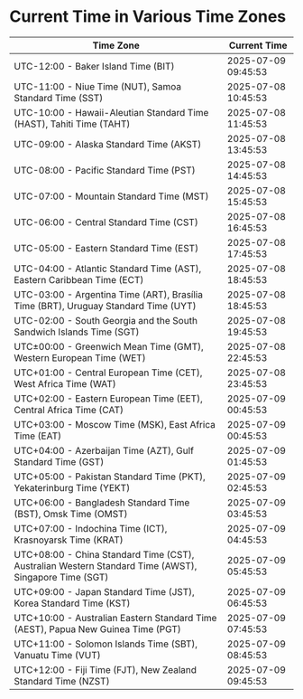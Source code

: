 # Current Time in Various Time Zones

| Time Zone | Current Time |
|-----------|--------------|
| UTC-12:00 - Baker Island Time (BIT) | 2025-07-09 09:45:53 |
| UTC-11:00 - Niue Time (NUT), Samoa Standard Time (SST) | 2025-07-08 10:45:53 |
| UTC-10:00 - Hawaii-Aleutian Standard Time (HAST), Tahiti Time (TAHT) | 2025-07-08 11:45:53 |
| UTC-09:00 - Alaska Standard Time (AKST) | 2025-07-08 13:45:53 |
| UTC-08:00 - Pacific Standard Time (PST) | 2025-07-08 14:45:53 |
| UTC-07:00 - Mountain Standard Time (MST) | 2025-07-08 15:45:53 |
| UTC-06:00 - Central Standard Time (CST) | 2025-07-08 16:45:53 |
| UTC-05:00 - Eastern Standard Time (EST) | 2025-07-08 17:45:53 |
| UTC-04:00 - Atlantic Standard Time (AST), Eastern Caribbean Time (ECT) | 2025-07-08 18:45:53 |
| UTC-03:00 - Argentina Time (ART), Brasília Time (BRT), Uruguay Standard Time (UYT) | 2025-07-08 18:45:53 |
| UTC-02:00 - South Georgia and the South Sandwich Islands Time (SGT) | 2025-07-08 19:45:53 |
| UTC±00:00 - Greenwich Mean Time (GMT), Western European Time (WET) | 2025-07-08 22:45:53 |
| UTC+01:00 - Central European Time (CET), West Africa Time (WAT) | 2025-07-08 23:45:53 |
| UTC+02:00 - Eastern European Time (EET), Central Africa Time (CAT) | 2025-07-09 00:45:53 |
| UTC+03:00 - Moscow Time (MSK), East Africa Time (EAT) | 2025-07-09 00:45:53 |
| UTC+04:00 - Azerbaijan Time (AZT), Gulf Standard Time (GST) | 2025-07-09 01:45:53 |
| UTC+05:00 - Pakistan Standard Time (PKT), Yekaterinburg Time (YEKT) | 2025-07-09 02:45:53 |
| UTC+06:00 - Bangladesh Standard Time (BST), Omsk Time (OMST) | 2025-07-09 03:45:53 |
| UTC+07:00 - Indochina Time (ICT), Krasnoyarsk Time (KRAT) | 2025-07-09 04:45:53 |
| UTC+08:00 - China Standard Time (CST), Australian Western Standard Time (AWST), Singapore Time (SGT) | 2025-07-09 05:45:53 |
| UTC+09:00 - Japan Standard Time (JST), Korea Standard Time (KST) | 2025-07-09 06:45:53 |
| UTC+10:00 - Australian Eastern Standard Time (AEST), Papua New Guinea Time (PGT) | 2025-07-09 07:45:53 |
| UTC+11:00 - Solomon Islands Time (SBT), Vanuatu Time (VUT) | 2025-07-09 08:45:53 |
| UTC+12:00 - Fiji Time (FJT), New Zealand Standard Time (NZST) | 2025-07-09 09:45:53 |

